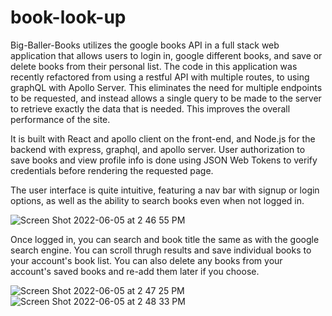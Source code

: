 # book-look-up

Big-Baller-Books utilizes the google books API in a full stack web application that allows users to login in, google different books, and save or delete books from their personal list. The code in this application was recently refactored from using a restful API with multiple routes, to using graphQL with Apollo Server. This eliminates the need for multiple endpoints to be requested, and instead allows a single query to be made to the server to retrieve exactly the data that is needed. This improves the overall performance of the site.

It is built with React and apollo client on the front-end, and Node.js for the backend with express, graphql, and apollo server. User authorization to save books and view profile info is done using JSON Web Tokens to verify credentials before rendering the requested page.

The user interface is quite intuitive, featuring a nav bar with signup or login options, as well as the ability to search books even when not logged in. 

![Screen Shot 2022-06-05 at 2 46 55 PM](https://user-images.githubusercontent.com/98481913/172071948-3e98c694-eb29-4a7d-82b6-9eee6142f096.png)

Once logged in, you can search and book title the same as with the google search engine. You can scroll thrugh results and save individual books to your account's book list. You can also delete any books from your account's saved books and re-add them later if you choose. 

![Screen Shot 2022-06-05 at 2 47 25 PM](https://user-images.githubusercontent.com/98481913/172071965-b54dc57c-aa61-4cce-9665-1a7ab08b93f2.png)
![Screen Shot 2022-06-05 at 2 48 33 PM](https://user-images.githubusercontent.com/98481913/172071999-55504d4e-a0c3-4b02-823a-5b56c6b6b298.png)
